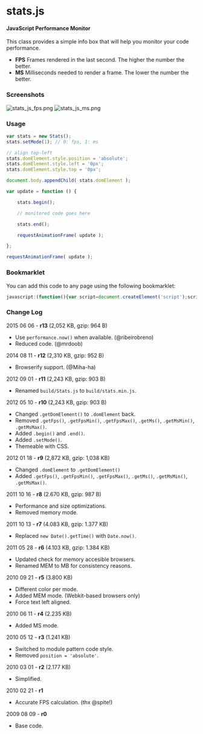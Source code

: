 stats.js
========

#### JavaScript Performance Monitor ####

This class provides a simple info box that will help you monitor your code performance.

* **FPS** Frames rendered in the last second. The higher the number the better.
* **MS** Milliseconds needed to render a frame. The lower the number the better.


### Screenshots ###

![stats_js_fps.png](http://mrdoob.github.com/stats.js/assets/stats_js_fps.png)
![stats_js_ms.png](http://mrdoob.github.com/stats.js/assets/stats_js_ms.png)


### Usage ###

```javascript
var stats = new Stats();
stats.setMode(1); // 0: fps, 1: ms

// align top-left
stats.domElement.style.position = 'absolute';
stats.domElement.style.left = '0px';
stats.domElement.style.top = '0px';

document.body.appendChild( stats.domElement );

var update = function () {

	stats.begin();

	// monitored code goes here

	stats.end();

	requestAnimationFrame( update );

};

requestAnimationFrame( update );
```


### Bookmarklet ###

You can add this code to any page using the following bookmarklet:

```javascript
javascript:(function(){var script=document.createElement('script');script.onload=function(){var stats=new Stats();stats.domElement.style.cssText='position:fixed;left:0;top:0;z-index:10000';document.body.appendChild(stats.domElement);requestAnimationFrame(function loop(){stats.update();requestAnimationFrame(loop)});};script.src='//rawgit.com/mrdoob/stats.js/master/build/stats.min.js';document.head.appendChild(script);})()
```

### Change Log ###

2015 06 06 - **r13** (2,052 KB, gzip: 964 B)

* Use `performance.now()` when available. (@ribeirobreno)
* Reduced code. (@mrdoob)


2014 08 11 - **r12** (2,310 KB, gzip: 952 B)

* Browserify support. (@Miha-ha)


2012 09 01 - **r11** (2,243 KB, gzip: 903 B)

* Renamed `build/Stats.js` to `build/stats.min.js`.


2012 05 10 - **r10** (2,243 KB, gzip: 903 B)

* Changed `.getDomElement()` to `.domElement` back.
* Removed `.getFps()`, `.getFpsMin()`, `.getFpsMax()`, `.getMs()`, `.getMsMin()`, `.getMsMax()`.
* Added `.begin()` and `.end()`.
* Added `.setMode()`.
* Themeable with CSS.


2012 01 18 - **r9** (2,872 KB, gzip: 1,038 KB)

* Changed `.domElement` to `.getDomElement()`
* Added `.getFps()`, `.getFpsMin()`, `.getFpsMax()`, `.getMs()`, `.getMsMin()`, `.getMsMax()`.


2011 10 16 - **r8** (2.670 KB, gzip: 987 B)

* Performance and size optimizations.
* Removed memory mode.


2011 10 13 - **r7** (4.083 KB, gzip: 1.377 KB)

* Replaced `new Date().getTime()` with `Date.now()`.


2011 05 28 - **r6** (4.103 KB, gzip: 1.384 KB)

* Updated check for memory accesible browsers.
* Renamed MEM to MB for consistency reasons.


2010 09 21 - **r5** (3.800 KB)

* Different color per mode.
* Added MEM mode. (Webkit-based browsers only)
* Force text left aligned.


2010 06 11 - **r4** (2.235 KB)

* Added MS mode.


2010 05 12 - **r3** (1.241 KB)

* Switched to module pattern code style.
* Removed `position = 'absolute'`.


2010 03 01 - **r2** (2.177 KB)

* Simplified.


2010 02 21 - **r1**

* Accurate FPS calculation. (thx @spite!)


2009 08 09 - **r0**

* Base code.
